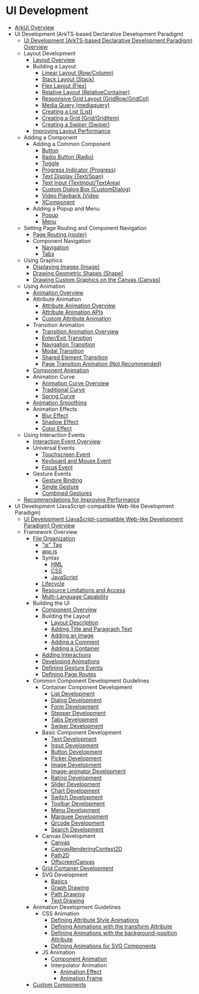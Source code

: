 # UI Development

- [ArkUI Overview](arkui-overview.md)
- UI Development (ArkTS-based Declarative Development Paradigm)
  - [UI Development (ArkTS-based Declarative Development Paradigm) Overview](arkts-ui-development-overview.md)
  - Layout Development
    - [Layout Overview](arkts-layout-development-overview.md)
    - Building a Layout
      - [Linear Layout (Row/Column)](arkts-layout-development-linear.md)
      - [Stack Layout (Stack)](arkts-layout-development-stack-layout.md)
      - [Flex Layout (Flex)](arkts-layout-development-flex-layout.md)
      - [Relative Layout (RelativeContainer)](arkts-layout-development-relative-layout.md)
      - [Responsive Grid Layout (GridRow/GridCol)](arkts-layout-development-grid-layout.md)
      - [Media Query (mediaquery)](arkts-layout-development-media-query.md)
      - [Creating a List (List)](arkts-layout-development-create-list.md)
      - [Creating a Grid (Grid/GridItem)](arkts-layout-development-create-grid.md)
      - [Creating a Swiper (Swiper)](arkts-layout-development-create-looping.md)
    - [Improving Layout Performance](arkts-layout-development-performance-boost.md)
  - Adding a Component
    - Adding a Common Component
      - [Button](arkts-common-components-button.md)
      - [Radio Button (Radio)](arkts-common-components-radio-button.md)
      - [Toggle](arkts-common-components-switch.md)
      - [Progress Indicator (Progress)](arkts-common-components-progress-indicator.md)
      - [Text Display (Text/Span)](arkts-common-components-text-display.md)
      - [Text Input (TextInput/TextArea)](arkts-common-components-text-input.md)
      - [Custom Dialog Box (CustomDialog)](arkts-common-components-custom-dialog.md)
      - [Video Playback (Video](arkts-common-components-video-player.md)
      - [XComponent](arkts-common-components-xcomponent.md)
    - Adding a Popup and Menu
      - [Popup](arkts-popup-and-menu-components-popup.md)
      - [Menu](arkts-popup-and-menu-components-menu.md)
  - Setting Page Routing and Component Navigation
    - [Page Routing (router)](arkts-routing.md)
    - Component Navigation
      - [Navigation](arkts-navigation-navigation.md)
      - [Tabs](arkts-navigation-tabs.md)
  - Using Graphics
    - [Displaying Images (Image)](arkts-graphics-display.md)
    - [Drawing Geometric Shapes (Shape)](arkts-geometric-shape-drawing.md)
    - [Drawing Custom Graphics on the Canvas (Canvas)](arkts-drawing-customization-on-canvas.md)
  - Using Animation
    - [Animation Overview](arkts-animation.md)
    - Attribute Animation
      - [Attribute Animation Overview](arkts-attribute-animation-overview.md)
      - [Attribute Animation APIs](arkts-attribute-animation-apis.md)
      - [Custom Attribute Animation](arkts-custom-attribute-animation.md)
    - Transition Animation
      - [Transition Animation Overview](arkts-transition-overview.md)
      - [Enter/Exit Transition](arkts-enter-exit-transition.md)
      - [Navigation Transition](arkts-navigation-transition.md)
      - [Modal Transition](arkts-modal-transition.md)
      - [Shared Element Transition](arkts-shared-element-transition.md)
      - [Page Transition Animation (Not Recommended)](arkts-page-transition-animation.md)
    - [Component Animation](arkts-component-animation.md)
    - Animation Curve
      - [Animation Curve Overview](arkts-curve-overview.md)
      - [Traditional Curve](arkts-traditional-curve.md)
      - [Spring Curve](arkts-spring-curve.md)
    - [Animation Smoothing](arkts-animation-smoothing.md)
    - Animation Effects
      - [Blur Effect](arkts-blur-effect.md)
      - [Shadow Effect](arkts-shadow-effect.md)
      - [Color Effect](arkts-color-effect.md)
  - Using Interaction Events
    - [Interaction Event Overview](arkts-event-overview.md)
    - Universal Events
      - [Touchscreen Event](arkts-common-events-touch-screen-event.md)
      - [Keyboard and Mouse Event](arkts-common-events-device-input-event.md)
      - [Focus Event](arkts-common-events-focus-event.md)
    - Gesture Events
      - [Gesture Binding](arkts-gesture-events-binding.md)
      - [Single Gesture](arkts-gesture-events-single-gesture.md)
      - [Combined Gestures](arkts-gesture-events-combined-gestures.md)
  - [Recommendations for Improving Performance](arkts-performance-improvement-recommendation.md)
- UI Development (JavaScript-compatible Web-like Development Paradigm)
  - [UI Development (JavaScript-compatible Web-like Development Paradigm) Overview](ui-js-overview.md)
  - Framework Overview
    - [File Organization](js-framework-file.md)
        - ["js" Tag](js-framework-js-tag.md)
        - [app.js](js-framework-js-file.md)
        - Syntax
            - [HML](js-framework-syntax-hml.md)
            - [CSS](js-framework-syntax-css.md)
            - [JavaScript](js-framework-syntax-js.md)
        - [Lifecycle](js-framework-lifecycle.md)
        - [Resource Limitations and Access](js-framework-resource-restriction.md)
        - [Multi-Language Capability](js-framework-multiple-languages.md)
    - Building the UI
        - [Component Overview](ui-js-building-ui-component.md)
        - Building the Layout
            - [Layout Description](ui-js-building-ui-layout-intro.md)
            - [Adding Title and Paragraph Text](ui-js-building-ui-layout-text.md)
            - [Adding an Image](ui-js-building-ui-layout-image.md)
            - [Adding a Comment](ui-js-building-ui-layout-comment.md)
            - [Adding a Container](ui-js-building-ui-layout-external-container.md)
        - [Adding Interactions](ui-js-building-ui-interactions.md)
        - [Developing Animations](ui-js-building-ui-animation.md)
        - [Defining Gesture Events](ui-js-building-ui-event.md)
        - [Defining Page Routes](ui-js-building-ui-routes.md)
    - Common Component Development Guidelines
        - Container Component Development
            - [List Development](ui-js-components-list.md)
            - [Dialog Development](ui-js-components-dialog.md)
            - [Form Development](ui-js-components-form.md)
            - [Stepper Development](ui-js-components-stepper.md)
            - [Tabs Development](ui-js-component-tabs.md)
            - [Swiper Development](ui-js-components-swiper.md)
        - Basic Component Development
            - [Text Development](ui-js-components-text.md)
            - [Input Development](ui-js-components-input.md)
            - [Button Development](ui-js-components-button.md)
            - [Picker Development](ui-js-components-picker.md)
            - [Image Development](ui-js-components-images.md)
            - [Image-animator Development](ui-js-components-image-animator.md)
            - [Rating Development](ui-js-components-rating.md)
            - [Slider Development](ui-js-components-slider.md)
            - [Chart Development](ui-js-components-chart.md)
            - [Switch Development](ui-js-components-switch.md)
            - [Toolbar Development](ui-js-components-toolbar.md)
            - [Menu Development](ui-js-components-menu.md)
            - [Marquee Development](ui-js-components-marquee.md)
            - [Qrcode Development](ui-js-components-qrcode.md)
            - [Search Development](ui-js-components-search.md)
        - Canvas Development
            - [Canvas](ui-js-components-canvas.md)
            - [CanvasRenderingContext2D](ui-js-components-canvasrenderingcontext2d.md)
            - [Path2D](ui-js-components-path2d.md)
            - [OffscreenCanvas](ui-js-components-offscreencanvas.md)
        - [Grid Container Development](ui-js-components-grid.md)
        - SVG Development
            - [Basics](ui-js-components-svg-overview.md)
            - [Graph Drawing](ui-js-components-svg-graphics.md)
            - [Path Drawing](ui-js-components-svg-path.md)
            - [Text Drawing](ui-js-components-svg-text.md)
    - Animation Development Guidelines
        - CSS Animation
            - [Defining Attribute Style Animations](ui-js-animate-attribute-style.md)
            - [Defining Animations with the transform Attribute](ui-js-animate-transform.md)
            - [Defining Animations with the background-position Attribute](ui-js-animate-background-position-style.md)
            - [Defining Animations for SVG Components](ui-js-animate-svg.md)
        - JS Animation
            - [Component Animation](ui-js-animate-component.md)
            - Interpolator Animation
                - [Animation Effect](ui-js-animate-dynamic-effects.md)
                - [Animation Frame](ui-js-animate-frame.md)
    - [Custom Components](ui-js-custom-components.md)
